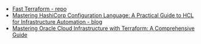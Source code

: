 - [Fast Terraform - repo](https://github.com/omerbsezer/Fast-Terraform)
- [Mastering HashiCorp Configuration Language: A Practical Guide to HCL for Infrastructure Automation - blog](https://medium.com/@williamwarley/mastering-hashicorp-configuration-language-a-practical-guide-to-hcl-for-infrastructure-automation-cd0adb0d46c0)
- [Mastering Oracle Cloud Infrastructure with Terraform: A Comprehensive Guide](https://medium.com/@williamwarley/mastering-oracle-cloud-infrastructure-with-terraform-a-comprehensive-guide-2008d7a8a8e2)